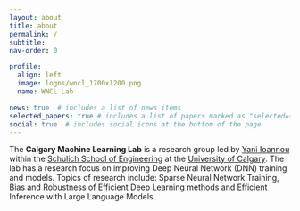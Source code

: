```yaml
---
layout: about
title: about
permalink: /
subtitle:
nav-order: 0

profile:
  align: left
  image: logos/wncl_1700x1200.png
  name: WNCL Lab

news: true  # includes a list of news items
selected_papers: true # includes a list of papers marked as "selected={true}"
social: true  # includes social icons at the bottom of the page
---
```



The **Calgary Machine Learning Lab**
is a research group led by [Yani Ioannou](https://yani.ai) within the [Schulich School of Engineering](https://schulich.ucalgary.ca) at the [University of Calgary](https://www.ucalgary.ca). The lab has a research focus on improving Deep Neural Network (DNN) training and models. Topics of research include: Sparse Neural Network Training, Bias and Robustness of Efficient Deep Learning methods and Efficient Inference with Large Language Models.
